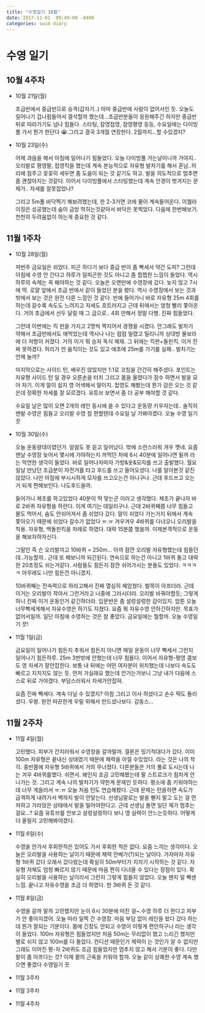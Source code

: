 ```yaml
---
title: "수영일기 10월"
date: 2017-11-01  09:49:00 -0400
categories: swim diary
---
```



# 수영 일기

## 10월 4주차

- 10월 21일(월)

    초급반에서 중급반으로 승격(갑자기..)
    아마 중급반에 사람이 없어서인 듯. 오늘도 일어나기 겁나힘들어서 결석할까 했는데...초급반분들이 응원해주긴 하지만 중급반 뒤로 따라가기도 넘나 힘들다. 스타팅, 잠영접영, 잠영평영 등등, 수요일에는 다이빙 풀 가서 뭔가 한단다 😭.그리고 결국 3개월 연장한다. 2월까지...할 수있겠지?

- 10월 23일(수)

    어제 과음을 해서 아침에 일어나기 힘들었다. 오늘 다이빙풀 가는날이니까 가야지..오리발로 평영팔, 접영킥을 했는데 계속 본능적으로 자유형 발차기를 해서 혼남..허리에 힘주고 꽂꽂히 세우면 좀 도움이 되는 것 같기도 하고. 발을 의도적으로 멈추면 좀 괜찮아지는 것같다.
    이어서 다이빙풀에서 스타팅했는데 계속 안경이 벗겨지는 문제가.. 자세를 잘못잡았나?

    그리고 5m풀 바닥찍기 해보려했는데, 한 2-3가면 코에 물이 계속들어온다. 이퀄라이징은 성공했는데  숨이 금방 막히는것같아서 바닥은 못찍었다. 다음에 한번해보기. 천천히 두려움없이 하는게 중요한 것 같다.

## 11월 1주차

- 10월 28일(월)

    저번주 금요일은 쉬었다. 피곤 하다기 보다 중급 반이 좀 빡세서 약간 도피? 그런데 아침에 수영 안 간다고 하루가 덜피곤한 것도 아니고 좀 찝찝한 느낌이 들었다. 역시 하루의 숙제는 꼭 해야하는 것 같다. 오늘은 오랜만에 수영장에 갔다. 늦지 않고 7시에 딱. 로얄 앞에서 초급 반에서 같이 들었던 분을 봤다. 역시 수영장에서 보는 것과 밖에서 보는 것은 완전 다른 느낌인 것 같다. 반에 들어가니 바로 자유형 25m 4회를 하는데 갈수록 속도도 느려지고 자세도 흐트러지고 근데 뒤에서는 엄청 빨리 쫓아온다. 거의 초급에서 선두 달릴 때 그 급으로.. 4회 만해서 정말 다행. 진짜 힘들었다.

    그런데 이번에는 킥 판을 가지고 2명씩 짝지어서 경쟁을 시켰다. 안그래도 발차기 약해서 초급반에서도 애먹었는데 역시나 나는 점점 밀렸고 밀리니까 상대방 물보라에 더 저항이 커졌다. 거의 이거 뭐 승자 독식 체재.  그 뒤에는 킥판+돌핀킥. 이거 진짜 못하겠다. 허리가 안 움직이는 것도 있고 애초에 25m를 가기를 실패.. 발차기는 언제 늘까?

    마지막으로는 사이드 턴, 배우진 않았지만 1:1로 코칭을 간간히 해주셨다. 포인트는 자유형 사이드 턴 일 경우 오른손을 터치 그리고 몸을 올렸다가 잠수 하면서 발을 모아 차기. 이게 말이 쉽지 영 어색해서 말이지. 접영도 해봤는데 뭔가 감은 오는 것 같은데 정확한 자세를 잘 모르겠다. 유튜브 보면서 좀 더 공부 해야할 것 같다. 

    수요일 날은 많이 오면 2개의 레인 동시에 쓸 수 있다고 운동량 키우자는데.. 솔직히 맨발 수영은 힘들고 오리발 수영 참 편할텐데  수요일 날 가봐야겠다. 오늘 수영 일기 끗

- 10월 30일(수)

    오늘 운동량데이였던가. 알람도 못 듣고 일어났다. 밖에 소란스러워 겨우 깻네. 요즘 맨날 수영장 늦어서 몇시에 가야하는지 까먹던 차에 6시 40분에 일어나면 될까 라는 막연한 생각이 들었다. 바로 일어나자마자 가방&옷&모자를 쓰고 출발했다. 월요일날 만났던 초급분이 자전거를 타고 후드를 쓰고 들어오셨다. 나를 알아본것 같진 않았다. 나만 아침에 부시시하게 모자를 쓰고오는건 아니구나. 근데 후드쓰고 오는거 되게 편해보인다. 나도후드쓸까. 

    들어가니 체조를 하고있었다 40분이 딱 맞는군 이라고 생각했다.  체조가 끝나자 바로 2바퀴 자유형을 하란다. 이게 여기는 데일리구나. 근데 2바퀴째쯤 너무 힘들고 물도 먹어서, 숨도 안쉬어져서 좀 쉬었다 갔다. 말이 쉬었다 가는거지 뒤에서 계속 쫓아오기 때문에 쉬었다 갈수가 없었다 ㅠ.ㅠ 겨우겨우 4바퀴를 다녀오니 오리발을 착용.  자유형, 백돌핀킥을 차례로 하였다. 대략 15분쯤 했을까. 이제본격적으로 운동을 해보자하자신다.

    그말인 즉 슨 오리발끼고 10바퀴 = 250m... 아까 잠깐 오리발 자유형했는데 힘들던데..가능할까.. 근데 또 해보니까 되긴된다. 연속으로 하는건 아니고 1바퀴 돌고 대략 한 20초정도 쉬는거같다. 사람들도 힘든지 잠깐 쉬어가시는 분들도 있었다. ㅋㅋㅋㅋ 아무래도 나만 힘든건 아니겠지.

    10바퀴째는 전속력으로 하라고해서 진짜 열심히 헤엄쳤다. 발목이 아프더라. 근데 이거는 오리발이 작아서 그런거라고 나중에 그러시더라. 오리발 바꿔야할듯; 그렇게 하니 진짜 이거 운동인거 같긴하더라. 입문반은 좀 설렁설렁한 감이있지.  암튼 오늘 너무빡세게해서 자유수영은 하기도 지쳤다. 요즘 뭐 자유수영 안하긴하지만. 목표가 없어서일까. 일단  아침에 수영하는 것은 참 좋았다. 금요일에는 뭘할까. 오늘 수영일기 끗!


- 11월 1일(금)

    금요일이 일어나기 힘든지 추워서 힘든지 아니면 매일 운동이 너무 빡세서 그런지 일어나기 힘든하루. 25m 3번밖에 안했는데 너무 힘들다.  이어서 자유형-평영 콤보도 영 자세가 잘안잡힌다.  보통 내 뒤에는 어떤 여자분이 위치했는데 나보다 속도도 빠르고 지치지도 않는 듯. 먼저 가실래요 했는데 안가는거보니 그냥 내가 다음에 스스로 뒤로 가야겠다. 부담스러워서 자세가안잡혀.

    요즘 진짜 빡세다. 계속 다닐 수 있겠지?  아참 그리고 이사 하셨다고 손수 떡도 돌리셨다. 우왕. 완전 따끈한게 우릴 위해서 만드셨나보다. 감동스...


## 11월 2주차
 - 11월 4일(월)
 
    고민했다. 피부가 간지러워서 수영장을 갈까말까. 결론은 밍기적대다가 갔다. 이미 100m 자유형은 끝내신 상태였기 때문에 체력을 아낄 수있었다. 라는 것은 나의 착각. 중반쯤에 자유형 5바퀴에서 거의 무너졌다. 다른분들은 거의 풀로 도시는데 나는 겨우 4바퀴를했다. 쉬면서. 왜인지 조금 고민해봤는데 팔 스트로크가 힘차게 안나가는 것. 그리고 계속 나의 발차기가 약한게 문제인 듯하다. 평소에 좀 키워야하는데 너무 게을러서 ㅠ.ㅠ
    오늘 처음 턴도 연습해봤다. 근데 문제는 턴을하면 속도가 급격하게 내려가서 벽까지 발이 안닿는다. 선생님말로는 발을 뻗지 말고 도는 걸 먼저하고 가라앉은 상태에서 발을 밀어야한다고. 근데 선생님  돌면 일단 제가 멈추는걸요...?  요즘 유튜브를 안보고 설렁설렁하다 보니 영 실력이 안느는듯하다. 어떻게 더 올릴지 고민해봐야겠다.

- 11월 6일(수)

    수영을 안가서 후회한적은 있어도 가서 후회한 적은 없다. 요즘 느끼는 생각이다. 오늘은 오리발을 사용하는 날이기 때문에 체력 안배가(?)되는 날이다. 가자마자 자유형 1바퀴 갔다 오래서 갔다왔는데 확실히 50m부터가 지치기 시작하는 것 같다. 자유형 자체도 엄청 빠르지 않기 때문에 마음 편히 다녀올 수 있다는 장점이 있다. 확실히 오리발을 사용하는 날이라서 그런지 그렇게 힘들지 않았다. 오늘 왠지 덜 빡센느낌. 끝나고 자유수영을 조금 더 하였다. 한 3바퀴 돈 것 같다.

- 11월 8일(금)

    수영을 갈까 말까 고민했지만 눈이 6시 30분에 떠진 걸~.수영 하루 더 한다고 피부가 안 좋아지겠어.
    오늘 따라 일찍 간 수영장. 마음 부담 없이 레인을 왔다 갔다 하는데 뭔가 잘되는 기분이다. 몸에 긴장도 안되고 수영이 이렇게 편안하구나 라는 생각이 들었다.   100m  자유형은 힘들었지만 처음 50m는 무리없이 했고 느리긴 했지만 별로 쉬지 않고 100m를 다 돌았다. 컨디션 때문인가 체력이 는 것인가 알 수 없지만 그래도 이어진 평-자 2바퀴도 조금 힘들었지만 멈추지 않고 해서 기분이 좋다. 다만 팔이 좀 아프다는 것? 이제 팔의 근육을 키워야 할까.
    오늘 같이 상쾌한 수영 계속 했으면 좋겠다  수영일기 끗
- 11월 3주차
- 11월 3주차
- 11월 4주차
